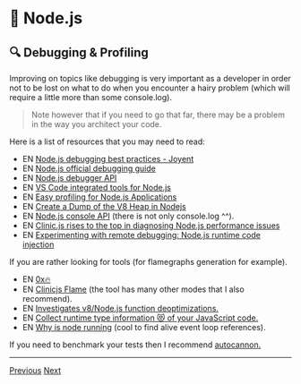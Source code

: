 # 🐢 Node.js

## 🔍 Debugging & Profiling

Improving on topics like debugging is very important as a developer in order not to be lost on what to do when you encounter a hairy problem (which will require a little more than some console.log). 

> Note however that if you need to go that far, there may be a problem in the way you architect your code.

Here is a list of resources that you may need to read:

- EN [Node.js debugging best practices - Joyent](https://www.joyent.com/node-js/production/debug)
- EN [Node.js official debugging guide](https://nodejs.org/en/docs/guides/debugging-getting-started/)
- EN [Node.js debugger API](https://nodejs.org/api/debugger.html)
- EN [VS Code integrated tools for Node.js](https://code.visualstudio.com/docs/nodejs/nodejs-tutorial#_debugging-your-node-application)
- EN [Easy profiling for Node.js Applications](https://nodejs.org/en/docs/guides/simple-profiling/)
- EN [Create a Dump of the V8 Heap in Nodejs](https://medium.com/better-programming/make-a-dump-of-the-v8-heap-and-inspect-for-your-node-app-b69f7b68c162)
- EN [Node.js console API](https://nodejs.org/api/console.html) (there is not only console.log ^^).
- EN [Clinic.js rises to the top in diagnosing Node.js performance issues](https://www.nearform.com/blog/clinicjs-rises-top-diagnosing-nodejs-performance/)
- EN [Experimenting with remote debugging: Node.js runtime code injection](https://blog.sqreen.com/remote-debugging-nodejs-runtime-code-injection/)

If you are rather looking for tools (for flamegraphs generation for example).

- EN [0x🔥](https://github.com/davidmarkclements/0x)
- EN [Clinicjs Flame](https://clinicjs.org/flame/) (the tool has many other modes that I also recommend).
- EN [Investigates v8/Node.js function deoptimizations.](https://github.com/thlorenz/deoptigate)
- EN [Collect runtime type information 😻 of your JavaScript code.](https://github.com/fhinkel/type-profile)
- EN [Why is node running](https://github.com/mafintosh/why-is-node-running) (cool to find alive event loop references).

If you need to benchmark your tests then I recommend [autocannon.](https://github.com/mcollina/autocannon)

---

[Previous](./packages.md)
[Next](./modules.md)